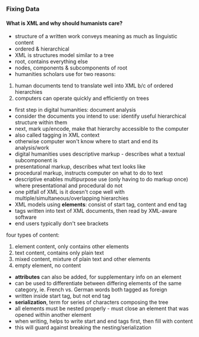 ### Fixing Data

#### What is XML and why should humanists care?
* structure of a written work conveys meaning as much as linguistic content
* ordered & hierarchical
* XML is structures model similar to a tree 
* root, contains everything else
* nodes, components & subcomponents of root
* humanities scholars use for two reasons:

1. human documents tend to translate well into XML b/c of ordered hierarchies
2. computers can operate quickly and efficiently on trees 

* first step in digital humanities: document analysis
* consider the documents you intend to use: identify useful hierarchical structure within them
* next, mark up/encode, make that hierarchy accessible to the computer 
* also called tagging in XML context
* otherwise computer won't know where to start and end its analysis/work
* digital humanities uses descriptive markup - describes what a textual subcomponent is
* presentational markup, describes what text looks like
* procedural markup, instructs computer on what to do to text 
* descriptive enables multipurpose use (only having to do markup once) where presentational and procedural do not
* one pitfall of XML is it doesn't cope well with multiple/simultaneous/overlapping hierarchies
* XML models using **elements**: consist of start tag, content and end tag
* tags written into text of XML documents, then read by XML-aware software
* end users typically don't see brackets

four types of content:

1. element content, only contains other elements
2. text content, contains only plain text
3. mixed content, mixture of plain text and other elements
4. empty element, no content

* **attributes** can also be added, for supplementary info on an element
* can be used to differentiate between differing elements of the same category, ie. French vs. German words both tagged as foreign
* written inside start tag, but not end tag 
* **serialization**, term for series of characters composing the tree 
* all elements must be nested properly - must close an element that was opened within another element
* when writing, helps to write start and end tags first, then fill with content
* this will guard against breaking the nesting/serialization                                                                                                                                                                                                                                                                                                                                                                                                                                                                                                                                                                                                                                                                                                                                                                                                                                                                                                                                                                                                                                                                                                                                                                                                                                                                                                                                                                                                                                                                                                                                                                                                                                                                                                                                                                                                                                                                                                                                                                                                                                                                                                                                                                                                                                                                                                                                                                                                                                                                                                                                                                                                                                                                                                                                                                                                                                                                                                                                                                                                                                                                                                                                                                                                                                                                                                                                                                                                                                                                                                                                                                                                                                                                                                                                                                                                                                                                                                                                                                                                                                                                                                                                                                                                                                                                                                                                                                                                                                                                                                                                                                                                                                                                                                                                                                                                                                                                                                                                                                                                                                                                                                                                                                                                                                                                                                                                                                                                                                                                                                                                                                                                                                                                                                                                                                                                                                                                                                                                                                                                                                                          